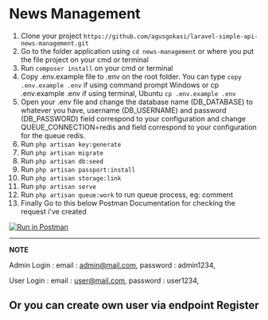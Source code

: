 # News Management

1. Clone your project ```https://github.com/agusgokasi/laravel-simple-api-news-management.git```
2. Go to the folder application using ```cd news-management``` or where you put the file project on your cmd or terminal
3. Run ```composer install``` on your cmd or terminal
4. Copy .env.example file to .env on the root folder. You can type ```copy .env.example .env``` if using command prompt Windows or cp .env.example .env if using terminal, Ubuntu ```cp .env.example .env```
5. Open your .env file and change the database name (DB_DATABASE) to whatever you have, username (DB_USERNAME) and password (DB_PASSWORD) field correspond to your configuration and change QUEUE_CONNECTION=redis and field correspond to your configuration for the queue redis.
6. Run ```php artisan key:generate```
7. Run ```php artisan migrate```
8. Run ```php artisan db:seed```
9. Run ```php artisan passport:install```
10. Run ```php artisan storage:link```
11. Run ```php artisan serve```
12. Run ```php artisan queue:work``` to run queue process, eg: comment
14. Finally Go to this below Postman Documentation for checking the request i've created

[![Run in Postman](https://run.pstmn.io/button.svg)](https://app.getpostman.com/run-collection/14855183-516d07da-d8c2-4c14-acd4-d962b823aebc?action=collection%2Ffork&collection-url=entityId%3D14855183-516d07da-d8c2-4c14-acd4-d962b823aebc%26entityType%3Dcollection%26workspaceId%3Df1a62a9c-d06c-4187-a13e-8327c13bd33e)

---
**NOTE**

Admin Login :
    email : admin@mail.com,
    password : admin1234,

User Login :
    email : user@mail.com,
    password : user1234,

Or you can create own user via endpoint Register
---
